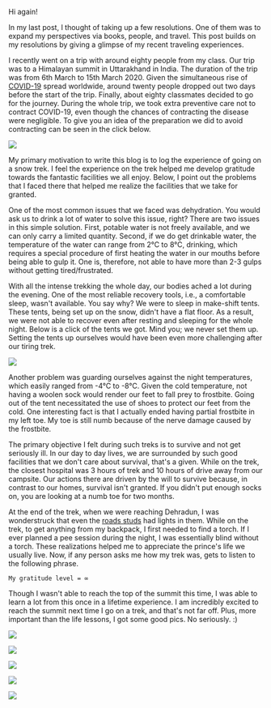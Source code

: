 Hi again! 

In my last post, I thought of taking up a few resolutions. One of them was to expand my perspectives via books, people, and travel. This post builds on my resolutions by giving a glimpse of my recent traveling experiences. 

I recently went on a trip with around eighty people from my class. Our trip was to a Himalayan summit in Uttarakhand in India. The duration of the trip was from 6th March to 15th March 2020. Given the simultaneous rise of [COVID-19](https://en.wikipedia.org/wiki/Coronavirus_disease_2019) spread worldwide, around twenty people dropped out two days before the start of the trip. Finally, about eighty classmates decided to go for the journey. During the whole trip, we took extra preventive care not to contract COVID-19, even though the chances of contracting the disease were negligible. To give you an idea of the preparation we did to avoid contracting can be seen in the click below. 

![](https://i.imgur.com/Soe540N.jpg)


My primary motivation to write this blog is to log the experience of going on a snow trek. I feel the experience on the trek helped me develop gratitude towards the fantastic facilities we all enjoy. Below, I point out the problems that I faced there that helped me realize the facilities that we take for granted.


One of the most common issues that we faced was dehydration. You would ask us to drink a lot of water to solve this issue, right? There are two issues in this simple solution. First, potable water is not freely available, and we can only carry a limited quantity. Second, if we do get drinkable water, the temperature of the water can range from 2°C to 8°C, drinking, which requires a special procedure of first heating the water in our mouths before being able to gulp it. One is, therefore, not able to have more than 2-3 gulps without getting tired/frustrated.


With all the intense trekking the whole day, our bodies ached a lot during the evening. One of the most reliable recovery tools, i.e., a comfortable sleep, wasn't available. You say why? We were to sleep in make-shift tents. These tents, being set up on the snow, didn't have a flat floor. As a result, we were not able to recover even after resting and sleeping for the whole night. Below is a click of the tents we got. Mind you; we never set them up. Setting the tents up ourselves would have been even more challenging after our tiring trek.

![](https://i.imgur.com/5dadFqL.jpg)


Another problem was guarding ourselves against the night temperatures, which easily ranged from -4°C to -8°C. Given the cold temperature, not having a woolen sock would render our feet to fall prey to frostbite. Going out of the tent necessitated the use of shoes to protect our feet from the cold. One interesting fact is that I actually ended having partial frostbite in my left toe. My toe is still numb because of the nerve damage caused by the frostbite.


The primary objective I felt during such treks is to survive and not get seriously ill. In our day to day lives, we are surrounded by such good facilities that we don't care about survival, that's a given. While on the trek, the closest hospital was 3 hours of trek and 10 hours of drive away from our campsite. Our actions there are driven by the will to survive because, in contrast to our homes, survival isn't granted. If you didn't put enough socks on, you are looking at a numb toe for two months.


At the end of the trek, when we were reaching Dehradun, I was wonderstruck that even the [roads studs](https://www.google.com/search?rlz=1C1CHZL_enIN819IN822&sxsrf=ALeKk01UpFjQ8iyXRGjJkiGretAvL95ATA%3A1584807669432&ei=9T52XujtGZOE4-EPrbG62AQ&q=Road+Studs&oq=Road+Studs&gs_l=psy-ab.3..0i273j0l9.586807.589126..589275...0.3..0.171.588.0j4......0....1..gws-wiz.......0i71j0i13j0i13i30j0i10i30j0i8i13i30.c_pJewalMcM&ved=0ahUKEwiovLHR_KvoAhUTwjgGHa2YDksQ4dUDCAs&uact=5) had lights in them. While on the trek, to get anything from my backpack, I first needed to find a torch. If I ever planned a pee session during the night, I was essentially blind without a torch. These realizations helped me to appreciate the prince's life we usually live. Now, if any person asks me how my trek was, gets to listen to the following phrase. 

```My gratitude level = ∞```

Though I wasn't able to reach the top of the summit this time, I was able to learn a lot from this once in a lifetime experience. I am incredibly excited to reach the summit next time I go on a trek, and that's not far off. Plus, more important than the life lessons, I got some good pics. No seriously. :)

![](https://i.imgur.com/h2l93jX.jpg)

![](https://i.imgur.com/JJ4pM3l.jpg)

![](https://i.imgur.com/EZZEv87.jpg)

![](https://i.imgur.com/uE9MtuY.jpg)

![](https://i.imgur.com/MhVC6x6.jpg)
